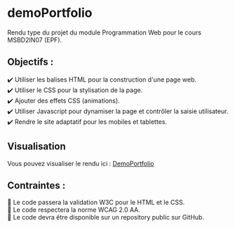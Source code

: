 # demoPortfolio

Rendu type du projet du module Programmation Web pour le cours MSBD2IN07 (EPF).

## Objectifs :
:heavy_check_mark: Utiliser les balises HTML pour la construction d'une page web.  
:heavy_check_mark: Utiliser le CSS pour la stylisation de la page.  
:heavy_check_mark: Ajouter des effets CSS (animations).  
:heavy_check_mark: Utiliser Javascript pour dynamiser la page et contrôler la saisie utilisateur.   
:heavy_check_mark: Rendre le site adaptatif pour les mobiles et tablettes. 

## Visualisation

Vous pouvez visualiser le rendu ici : [DemoPortfolio](https://princecorg.github.io/demoPortfolio/)

## Contraintes :
:rotating_light: Le code passera la validation W3C pour le HTML et le CSS.  
:rotating_light: Le code respectera la norme WCAG 2.0 AA.  
:rotating_light: Le code devra être disponible sur un repository public sur GitHub.  
